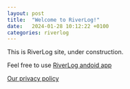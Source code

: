 ```yaml
---
layout: post
title:  "Welcome to RiverLog!"
date:   2024-01-28 10:12:22 +0100
categories: riverlog
---
```


This is RiverLog site, under construction.

Feel free to use [RiverLog andoid app](https://play.google.com/store/apps/details?id=com.jenasoft.riverlog)


[Our privacy policy](/policy)